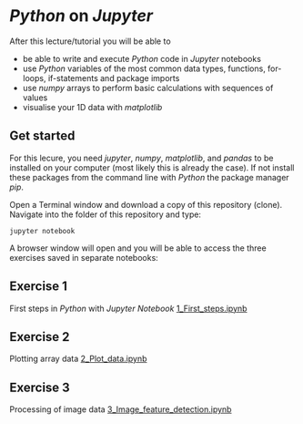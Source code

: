 # *Python* on *Jupyter*
After this lecture/tutorial you will be able to 
* be able to write and execute *Python* code in *Jupyter* notebooks
* use *Python* variables of the most common data types, functions, for-loops, if-statements and package imports
* use *numpy* arrays to perform basic calculations with sequences of values
* visualise your 1D data with *matplotlib*

## Get started
For this lecure, you need *jupyter*, *numpy*, *matplotlib*, and *pandas* to be installed on your computer (most likely this is already the case). If not install these packages from the command line with *Python* the package manager *pip*.

Open a Terminal window and download a copy of this repository (clone). Navigate into the folder of this repository and type:

```jupyter notebook```

A browser window will open and you will be able to access the three exercises saved in separate notebooks:

## Exercise 1
First steps in *Python* with *Jupyter Notebook* [1_First_steps.ipynb](./1_First_steps.ipynb)

## Exercise 2
Plotting array data [2_Plot_data.ipynb](./2_Plot_data.ipynb)

## Exercise 3
Processing of image data [3_Image_feature_detection.ipynb](3_Image_feature_detection.ipynb)
